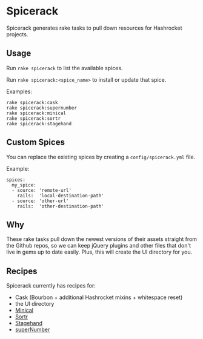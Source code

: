 # Spicerack

Spicerack generates rake tasks to pull down resources for Hashrocket projects.

## Usage

Run `rake spicerack` to list the available spices.

Run `rake spicerack:<spice_name>` to install or update that spice.

Examples:
```
rake spicerack:cask
rake spicerack:supernumber
rake spicerack:minical
rake spicerack:sortr
rake spicerack:stagehand
```

## Custom Spices

You can replace the existing spices by creating a `config/spicerack.yml` file.

Example:

```
spices:
  my_spice:
  - source: 'remote-url'
    rails:  'local-destination-path'
  - source: 'other-url'
    rails:  'other-destination-path'
```

## Why

These rake tasks pull down the newest versions of their assets straight from the Github repos, so we can keep jQuery plugins and other files that don't live in gems up to date easily. Plus, this will create the UI directory for you.

## Recipes

Spicerack currently has recipes for:

- Cask (Bourbon + additional Hashrocket mixins + whitespace reset)
- the UI directory
- [Minical](http://camerond.github.io/jquery-minical/)
- [Sortr](https://github.com/camerond/jquery-sortr)
- [Stagehand](http://camerond.github.io/stagehand/)
- [superNumber](https://github.com/shaneriley/super_number/)
